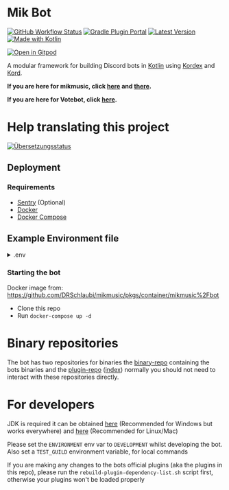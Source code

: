 # Mik Bot

[![GitHub Workflow Status](https://img.shields.io/github/workflow/status/DRSchlaubi/mikbot/CI?logo=github&style=flat-square)](https://github.com/DRSchlaubi/mikbot/actions/workflows/ci.yaml)
[![Gradle Plugin Portal](https://img.shields.io/gradle-plugin-portal/v/dev.schlaubi.mikbot.gradle-plugin?logo=gradle&style=flat-square)](https://plugins.gradle.org/plugin/dev.schlaubi.mikbot.gradle-plugin)
[![Latest Version](https://img.shields.io/maven-metadata/v?logo=apache%20maven&metadataUrl=https%3A%2F%2Fschlaubi.jfrog.io%2Fartifactory%2Fmikbot%2Fdev%2Fschlaubi%2Fmikbot-api%2Fmaven-metadata.xml&style=flat-square)](https://schlaubi.jfrog.io/ui/native/mikbot/dev/schlaubi/mikbot-api/)
[![Made with Kotlin](https://img.shields.io/badge/Made%20with-Kotlin-blueviolet?style=flat-square&logo=kotlin)](https://kotlinlang.org)

[![Open in Gitpod](https://gitpod.io/button/open-in-gitpod.svg)](https://gitpod.io/#https://github.com/DRSchlaubi/mikbot)

A modular framework for building Discord bots in [Kotlin](https://kotlinlang.org)
using [Kordex](https://github.com/Kord-Extensions/kord-extensions/) and [Kord](https://github.com/kordlib).

**If you are here for mikmusic, click [here](music) and [there](mikmusic-bot).**

**If you are here for Votebot, click [here](votebot).**

# Help translating this project
<a href="https://hosted.weblate.org/engage/mikbot/">
<img src="https://hosted.weblate.org/widgets/mikbot/-/287x66-grey.png" alt="Übersetzungsstatus" />
</a>

## Deployment

### Requirements

- [Sentry](https://sentry.io) (Optional)
- [Docker](https://docs.docker.com/get-docker/)
- [Docker Compose](https://docs.docker.com/compose/install/)

## Example Environment file

<details>
<summary>.env</summary>

```properties
ENVIRONMENT=PRODUCTION
SENTRY_TOKEN=<>
DISCORD_TOKEN=<>
MONGO_URL=mongodb://bot:bot@mongo
MONGO_DATABASE=bot_prod
LOG_LEVEL=DEBUG
BOT_OWNERS=416902379598774273
OWNER_GUILD=<>
UPDATE_PLUGINS=false #if you want to disable the auto updater
```

</details>

### Starting the bot

Docker image from: https://github.com/DRSchlaubi/mikmusic/pkgs/container/mikmusic%2Fbot

- Clone this repo
- Run `docker-compose up -d`

# Binary repositories

The bot has two repositories for binaries the [binary-repo](https://storage.googleapis.com/mikbot-binaries) containing
the bots binaries and the [plugin-repo](https://storage.googleapis.com/mikbot-plugins) 
([index](https://storage.googleapis.com/mikbot-plugins/plugins.json)) normally you should not need to interact with 
these repositories directly.

# For developers

JDK is required it can be obtained [here](https://adoptium.net) (Recommended for Windows but works everywhere)
and [here](https://sdkman.io/) (Recommended for Linux/Mac)

Please set the `ENVIRONMENT` env var to `DEVELOPMENT` whilst developing the bot.
Also set a `TEST_GUILD` environment variable, for local commands

If you are making any changes to the bots official plugins (aka the plugins in this repo),
please run the `rebuild-plugin-dependency-list.sh` script first, otherwise your plugins won't be loaded properly
